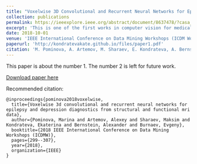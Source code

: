 ```yaml
---
title: "Voxelwise 3D Convolutional and Recurrent Neural Networks for Epilepsy and Depression Diagnostics from Structural and Functional MRI Data"
collection: publications
permalink: https://ieeexplore.ieee.org/abstract/document/8637478/?casa_token=qA7_1Pt94WEAAAAA:b3oRZt4MG2HpSxzHo2-guuvQfqkdXzVXKlOzRxTZb5x7DB6C2m0nHnZln3kFzeYhBDGAEEr0JfFEGS4
excerpt: 'This is one of the first works in computer vision for medical imaging in 3D'
date: 2018-10-01
venue: 'IEEE International Conference on Data Mining Workshops (ICDM Workshops)'
paperurl: 'http://kondratevakate.github.io/files/paper1.pdf'
citation: 'M. Pominova, A. Artemov, M. Sharaev, E. Kondrateva, A. Bernstein and E. Burnaev, "Voxelwise 3D Convolutional and Recurrent Neural Networks for Epilepsy and Depression Diagnostics from Structural and Functional MRI Data," 2018 IEEE International Conference on Data Mining Workshops (ICDMW), 2018, pp. 299-307, doi: 10.1109/ICDMW.2018.00050.'
---
```

This paper is about the number 1. The number 2 is left for future work.

[Download paper here](http://kondratevakate.github.io/files/paper1.pdf)

Recommended citation: 

```
@inproceedings{pominova2018voxelwise,
  title={Voxelwise 3d convolutional and recurrent neural networks for epilepsy and depression diagnostics from structural and functional mri data},
  author={Pominova, Marina and Artemov, Alexey and Sharaev, Maksim and Kondrateva, Ekaterina and Bernstein, Alexander and Burnaev, Evgeny},
  booktitle={2018 IEEE International Conference on Data Mining Workshops (ICDMW)},
  pages={299--307},
  year={2018},
  organization={IEEE}
}
```
